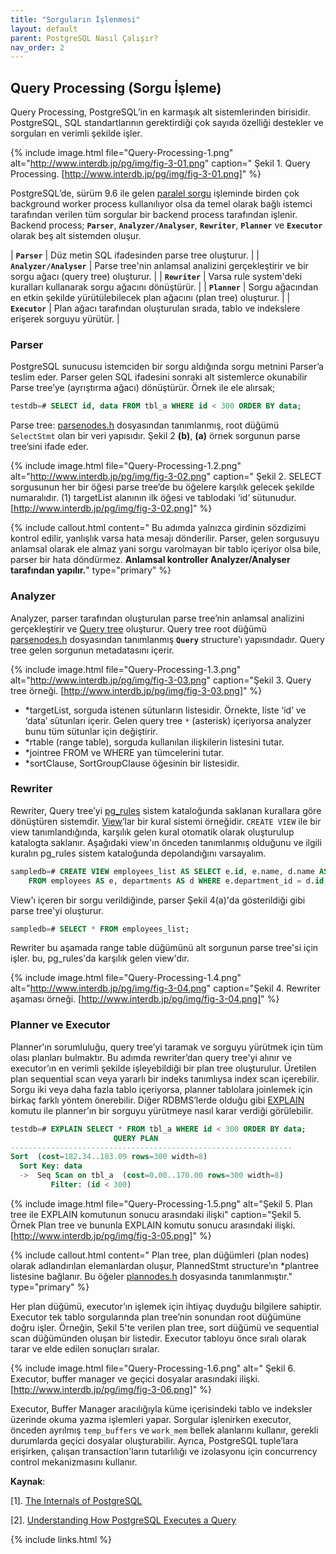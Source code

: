 ```yaml
---
title: "Sorguların İşlenmesi"
layout: default
parent: PostgreSQL Nasıl Çalışır?
nav_order: 2
---
```


## Query Processing (Sorgu İşleme)

Query Processing, PostgreSQL’in en karmaşık alt sistemlerinden birisidir. PostgreSQL, SQL standartlarının gerektirdiği çok sayıda özelliği destekler ve sorguları en verimli şekilde işler.

{% include image.html file="Query-Processing-1.png" alt="http://www.interdb.jp/pg/img/fig-3-01.png" caption=" Şekil 1. Query Processing. [http://www.interdb.jp/pg/img/fig-3-01.png]" %}

PostgreSQL’de, sürüm 9.6 ile gelen [paralel sorgu](https://www.percona.com/blog/2019/02/21/parallel-queries-in-postgresql/) işleminde birden çok background worker process kullanılıyor olsa da temel olarak bağlı istemci tarafından verilen tüm sorgular bir backend process tarafından işlenir. Backend process; **`Parser`**, **`Analyzer/Analyser`**, **`Rewriter`**, **`Planner`** ve **`Executor`** olarak beş alt sistemden oluşur.

| **`Parser`** | Düz metin SQL ifadesinden parse tree oluşturur. |
| **`Analyzer/Analyser`** | Parse tree'nin anlamsal analizini gerçekleştirir ve bir sorgu ağacı (query tree) oluşturur. |
| **`Rewriter`** | Varsa rule system'deki kuralları kullanarak sorgu ağacını dönüştürür. |
| **`Planner`** | Sorgu ağacından en etkin şekilde yürütülebilecek plan ağacını (plan tree) oluşturur. |
| **`Executor`** | Plan ağacı tarafından oluşturulan sırada, tablo ve indekslere erişerek sorguyu yürütür. |

### Parser

PostgreSQL sunucusu istemciden bir sorgu aldığında sorgu metnini Parser’a teslim eder. Parser gelen SQL ifadesini sonraki alt sistemlerce okunabilir Parse tree’ye (ayrıştırma ağacı) dönüştürür. Örnek ile ele alırsak;

```sql
testdb=# SELECT id, data FROM tbl_a WHERE id < 300 ORDER BY data;
```

Parse tree: [parsenodes.h](https://github.com/postgres/postgres/blob/master/src/include/nodes/parsenodes.h) dosyasından tanımlanmış, root düğümü `SelectStmt` olan bir veri yapısıdır. Şekil 2 **(b)**, **(a)** örnek sorgunun parse tree’sini ifade eder.

{% include image.html file="Query-Processing-1.2.png" alt="http://www.interdb.jp/pg/img/fig-3-02.png" caption=" Şekil 2. SELECT sorgusunun her bir öğesi parse tree’de bu öğelere karşılık gelecek şekilde numaralıdır. (1) targetList alanının ilk öğesi ve tablodaki ‘id’ sütunudur. [http://www.interdb.jp/pg/img/fig-3-02.png]" %}

{% include callout.html content=" Bu adımda yalnızca girdinin sözdizimi kontrol edilir, yanlışlık varsa hata mesajı dönderilir. Parser, gelen sorgusuyu anlamsal olarak ele almaz yani sorgu varolmayan bir tablo içeriyor olsa bile, parser bir hata döndürmez. **Anlamsal kontroller Analyzer/Analyser tarafından yapılır.**" type="primary" %}

### Analyzer

Analyzer, parser tarafından oluşturulan parse tree’nin anlamsal analizini gerçekleştirir ve [Query tree](https://www.postgresql.org/docs/current/querytree.html) oluşturur. Query tree root düğümü [parsenodes.h](https://github.com/postgres/postgres/blob/master/src/include/nodes/parsenodes.h) dosyasından tanımlanmış **`Query`** structure’ı yapısındadır. Query tree gelen sorgunun metadatasını içerir.

{% include image.html file="Query-Processing-1.3.png" alt="http://www.interdb.jp/pg/img/fig-3-03.png" caption="Şekil 3. Query tree örneği. [http://www.interdb.jp/pg/img/fig-3-03.png]" %}

- *targetList, sorguda istenen sütunların listesidir. Örnekte, liste ‘id’ ve ‘data’ sütunları içerir. Gelen query tree `*` (asterisk) içeriyorsa analyzer bunu tüm sütunlar için değiştirir.
- *rtable (range table), sorguda kullanılan ilişkilerin listesini tutar.
- *jointree FROM ve WHERE yan tümcelerini tutar.
- *sortClause, SortGroupClause öğesinin bir listesidir.

### Rewriter

Rewriter, Query tree’yi [pg_rules](https://www.postgresql.org/docs/current/view-pg-rules.html) sistem kataloğunda saklanan kurallara göre dönüştüren sistemdir. [View](https://www.postgresql.org/docs/current/rules-views.html)’lar bir kural sistemi örneğidir. `CREATE VIEW` ile bir view tanımlandığında, karşılık gelen kural otomatik olarak oluşturulup katalogta saklanır. Aşağıdaki view'ın önceden tanımlanmış olduğunu ve ilgili kuralın pg_rules sistem kataloğunda depolandığını varsayalım.

```sql
sampledb=# CREATE VIEW employees_list AS SELECT e.id, e.name, d.name AS department 
    FROM employees AS e, departments AS d WHERE e.department_id = d.id;

```

View'ı içeren bir sorgu verildiğinde, parser Şekil 4(a)'da gösterildiği gibi parse tree'yi oluşturur.

```sql
sampledb=# SELECT * FROM employees_list;
```

Rewriter bu aşamada range table düğümünü alt sorgunun parse tree'si için işler. bu, pg_rules'da karşılık gelen view'dır.

{% include image.html file="Query-Processing-1.4.png" alt="http://www.interdb.jp/pg/img/fig-3-04.png" caption="Şekil 4. Rewriter aşaması örneği. [http://www.interdb.jp/pg/img/fig-3-04.png]" %}

### Planner ve Executor

Planner'ın sorumluluğu, query tree’yi taramak ve sorguyu yürütmek için tüm olası planları bulmaktır. Bu adımda rewriter’dan query tree'yi alınır ve executor’ın en verimli şekilde işleyebildiği bir plan tree oluşturulur. Üretilen plan sequential scan veya yararlı bir indeks tanımlıysa index scan içerebilir. Sorgu iki veya daha fazla tablo içeriyorsa, planner tablolara joinlemek için birkaç farklı yöntem önerebilir. Diğer RDBMS’lerde olduğu gibi [EXPLAIN](https://www.postgresql.org/docs/current/sql-explain.html) komutu ile planner’ın bir sorguyu yürütmeye nasıl karar verdiği görülebilir.

```sql
testdb=# EXPLAIN SELECT * FROM tbl_a WHERE id < 300 ORDER BY data;
                       QUERY PLAN
---------------------------------------------------------------
Sort  (cost=182.34..183.09 rows=300 width=8)
  Sort Key: data
  ->  Seq Scan on tbl_a  (cost=0.00..170.00 rows=300 width=8)
         Filter: (id < 300)
```

{% include image.html file="Query-Processing-1.5.png" alt="Şekil 5. Plan tree ile EXPLAIN komutunun sonucu arasındaki ilişki" caption="Şekil 5. Örnek Plan tree ve bununla EXPLAIN komutu sonucu arasındaki ilişki. [http://www.interdb.jp/pg/img/fig-3-05.png]" %}

{% include callout.html content=" Plan tree, plan düğümleri (plan nodes) olarak adlandırılan elemanlardan oluşur, PlannedStmt structure’ın *plantree listesine bağlanır. Bu öğeler [plannodes.h](https://github.com/postgres/postgres/blob/master/src/include/nodes/plannodes.h) dosyasında tanımlanmıştır." type="primary" %}

Her plan düğümü, executor’ın işlemek için ihtiyaç duyduğu bilgilere sahiptir. Executor tek tablo sorgularında plan tree’nin sonundan root düğümüne doğru işler. Örneğin, Şekil 5'te verilen plan tree, sort düğümü ve sequential scan düğümünden oluşan bir listedir. Executor tabloyu önce sıralı olarak tarar ve elde edilen sonuçları sıralar.

{% include image.html file="Query-Processing-1.6.png" alt=" Şekil 6. Executor, buffer manager ve geçici dosyalar arasındaki ilişki. [http://www.interdb.jp/pg/img/fig-3-06.png]" %}

Executor, Buffer Manager aracılığıyla küme içerisindeki tablo ve indeksler üzerinde okuma yazma işlemleri yapar. Sorgular işlenirken executor, önceden ayrılmış `temp_buffers` ve `work_mem` bellek alanlarını kullanır, gerekli durumlarda geçici dosyalar oluşturabilir. Ayrıca, PostgreSQL tuple’lara erişirken, çalışan transaction'ların tutarlılığı ve izolasyonu için concurrency control mekanizmasını kullanır.

**Kaynak**:

[1]. [The Internals of PostgreSQL](http://www.interdb.jp/pg/pgsql03.html)

[2]. [Understanding How PostgreSQL Executes a Query](http://etutorials.org/SQL/Postgresql/Part+I+General+PostgreSQL+Use/Chapter+4.+Performance/Understanding+How+PostgreSQL+Executes+a+Query/)

{% include links.html %}
